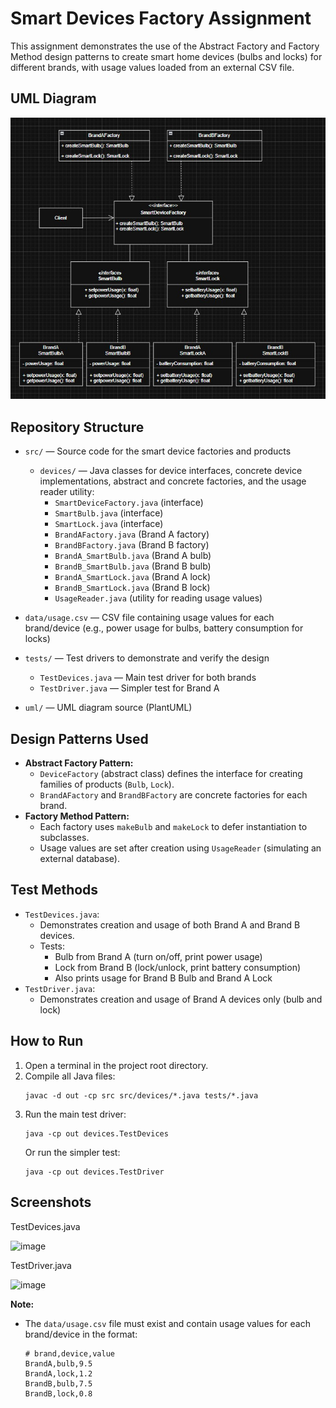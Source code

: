 # Smart Devices Factory Assignment

This assignment demonstrates the use of the Abstract Factory and Factory Method design patterns to create smart home devices (bulbs and locks) for different brands, with usage values loaded from an external CSV file.

## UML Diagram

![UML Diagram](<WhatsApp Image 2025-09-22 at 18.25.23_6766a3d2.jpg>)

## Repository Structure

- `src/` — Source code for the smart device factories and products

  - `devices/` — Java classes for device interfaces, concrete device implementations, abstract and concrete factories, and the usage reader utility:
    - `SmartDeviceFactory.java` (interface)
    - `SmartBulb.java` (interface)
    - `SmartLock.java` (interface)
    - `BrandAFactory.java` (Brand A factory)
    - `BrandBFactory.java` (Brand B factory)
    - `BrandA_SmartBulb.java` (Brand A bulb)
    - `BrandB_SmartBulb.java` (Brand B bulb)
    - `BrandA_SmartLock.java` (Brand A lock)
    - `BrandB_SmartLock.java` (Brand B lock)
    - `UsageReader.java` (utility for reading usage values)
- `data/usage.csv` — CSV file containing usage values for each brand/device (e.g., power usage for bulbs, battery consumption for locks)
- `tests/` — Test drivers to demonstrate and verify the design
  - `TestDevices.java` — Main test driver for both brands
  - `TestDriver.java` — Simpler test for Brand A
- `uml/` — UML diagram source (PlantUML)

## Design Patterns Used

- **Abstract Factory Pattern:**
  - `DeviceFactory` (abstract class) defines the interface for creating families of products (`Bulb`, `Lock`).
  - `BrandAFactory` and `BrandBFactory` are concrete factories for each brand.
- **Factory Method Pattern:**
  - Each factory uses `makeBulb` and `makeLock` to defer instantiation to subclasses.
  - Usage values are set after creation using `UsageReader` (simulating an external database).

## Test Methods

- `TestDevices.java`:
  - Demonstrates creation and usage of both Brand A and Brand B devices.
  - Tests:
    - Bulb from Brand A (turn on/off, print power usage)
    - Lock from Brand B (lock/unlock, print battery consumption)
    - Also prints usage for Brand B Bulb and Brand A Lock
- `TestDriver.java`:
  - Demonstrates creation and usage of Brand A devices only (bulb and lock)

## How to Run

1. Open a terminal in the project root directory.
2. Compile all Java files:
   ```
   javac -d out -cp src src/devices/*.java tests/*.java
   ```
3. Run the main test driver:
   ```
   java -cp out devices.TestDevices
   ```
   Or run the simpler test:
   ```
   java -cp out devices.TestDriver
   ```

## Screenshots

TestDevices.java

<img width="879" height="369" alt="image" src="https://github.com/user-attachments/assets/a1af8cd0-6bd0-45eb-96ad-5a69538072d9" />

TestDriver.java

<img width="1084" height="338" alt="image" src="https://github.com/user-attachments/assets/694fee66-6e30-4160-a3a4-ef02628012cf" />

**Note:**

- The `data/usage.csv` file must exist and contain usage values for each brand/device in the format:
  ```
  # brand,device,value
  BrandA,bulb,9.5
  BrandA,lock,1.2
  BrandB,bulb,7.5
  BrandB,lock,0.8

